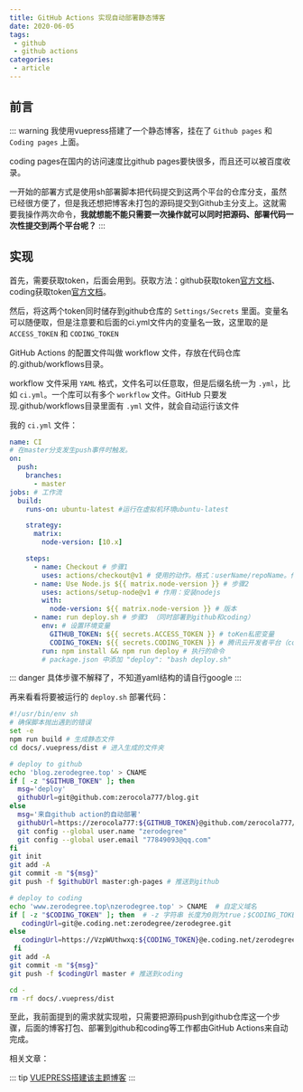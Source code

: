 ```yaml
---
title: GitHub Actions 实现自动部署静态博客
date: 2020-06-05
tags:
 - github 
 - github actions
categories:
 - article
---
```



## 前言

::: warning
我使用vuepress搭建了一个静态博客，挂在了 `Github pages` 和 `Coding pages` 上面。

coding pages在国内的访问速度比github pages要快很多，而且还可以被百度收录。

一开始的部署方式是使用sh部署脚本把代码提交到这两个平台的仓库分支，虽然已经很方便了，但是我还想把博客未打包的源码提交到Github主分支上。这就需要我操作两次命令，**我就想能不能只需要一次操作就可以同时把源码、部署代码一次性提交到两个平台呢？**
:::

## 实现

首先，需要获取token，后面会用到。获取方法：github获取token[官方文档](https://help.github.com/en/github/authenticating-to-github/creating-a-personal-access-token-for-the-command-line)、coding获取token[官方文档](https://help.coding.net/)。

然后，将这两个token同时储存到github仓库的 `Settings/Secrets` 里面。变量名可以随便取，但是注意要和后面的ci.yml文件内的变量名一致，这里取的是 `ACCESS_TOKEN` 和 `CODING_TOKEN`

GitHub Actions 的配置文件叫做 workflow 文件，存放在代码仓库的.github/workflows目录。

workflow 文件采用 `YAML` 格式，文件名可以任意取，但是后缀名统一为 `.yml`，比如 `ci.yml`。一个库可以有多个 `workflow` 文件。GitHub 只要发现.github/workflows目录里面有 `.yml` 文件，就会自动运行该文件

我的 `ci.yml` 文件：
```yaml
name: CI
# 在master分支发生push事件时触发。
on: 
  push:
    branches:
      - master
jobs: # 工作流
  build:
    runs-on: ubuntu-latest #运行在虚拟机环境ubuntu-latest

    strategy:
      matrix:
        node-version: [10.x]

    steps: 
      - name: Checkout # 步骤1
        uses: actions/checkout@v1 # 使用的动作。格式：userName/repoName。作用：检出仓库，获取源码。 官方actions库：https://github.com/actions
      - name: Use Node.js ${{ matrix.node-version }} # 步骤2
        uses: actions/setup-node@v1 # 作用：安装nodejs
        with:
          node-version: ${{ matrix.node-version }} # 版本
      - name: run deploy.sh # 步骤3 （同时部署到github和coding）
        env: # 设置环境变量
          GITHUB_TOKEN: ${{ secrets.ACCESS_TOKEN }} # toKen私密变量
          CODING_TOKEN: ${{ secrets.CODING_TOKEN }} # 腾讯云开发者平台（coding）私密token
        run: npm install && npm run deploy # 执行的命令  
        # package.json 中添加 "deploy": "bash deploy.sh"
```
::: danger
具体步骤不解释了，不知道yaml结构的请自行google
:::

再来看看将要被运行的 `deploy.sh` 部署代码：

```sh
#!/usr/bin/env sh
# 确保脚本抛出遇到的错误
set -e
npm run build # 生成静态文件
cd docs/.vuepress/dist # 进入生成的文件夹

# deploy to github
echo 'blog.zerodegree.top' > CNAME
if [ -z "$GITHUB_TOKEN" ]; then
  msg='deploy'
  githubUrl=git@github.com:zerocola777/blog.git
else
  msg='来自github action的自动部署'
  githubUrl=https://zerocola777:${GITHUB_TOKEN}@github.com/zerocola777/blog.git
  git config --global user.name "zerodegree"
  git config --global user.email "77849093@qq.com"
fi
git init
git add -A
git commit -m "${msg}"
git push -f $githubUrl master:gh-pages # 推送到github

# deploy to coding
echo 'www.zerodegree.top\nzerodegree.top' > CNAME  # 自定义域名
if [ -z "$CODING_TOKEN" ]; then  # -z 字符串 长度为0则为true；$CODING_TOKEN来自于github仓库`Settings/Secrets`设置的私密环境变量
   codingUrl=git@e.coding.net:zerodegree/zerodegree.git
else
   codingUrl=https://VzpWUthwxq:${CODING_TOKEN}@e.coding.net/zerodegree/zerodegree.git #注意！！！这里需要使用coding提供的个人令牌的用户名和token
 fi
git add -A
git commit -m "${msg}"
git push -f $codingUrl master # 推送到coding

cd -
rm -rf docs/.vuepress/dist
```

至此，我前面提到的需求就实现啦，只需要把源码push到github仓库这一个步骤，后面的博客打包、部署到github和coding等工作都由GitHub Actions来自动完成。

相关文章：

::: tip
[VUEPRESS搭建该主题博客](https://zerodegree.top/blogs/article/2020/060502.html)
:::